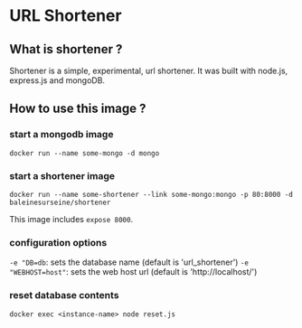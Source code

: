 # URL Shortener
## What is shortener ?
Shortener is a simple, experimental, url shortener. It was built with node.js, express.js and mongoDB.
## How to use this image ?
### start a mongodb image
```
docker run --name some-mongo -d mongo
```
### start a shortener image
```
docker run --name some-shortener --link some-mongo:mongo -p 80:8000 -d baleinesurseine/shortener
```
This image includes `expose 8000`.
### configuration options
 `-e "DB=db`: sets the database name (default is 'url_shortener')
 `-e "WEBHOST=host"`: sets the web host url (default is 'http://localhost/')
 
### reset database contents
```
docker exec <instance-name> node reset.js
```
